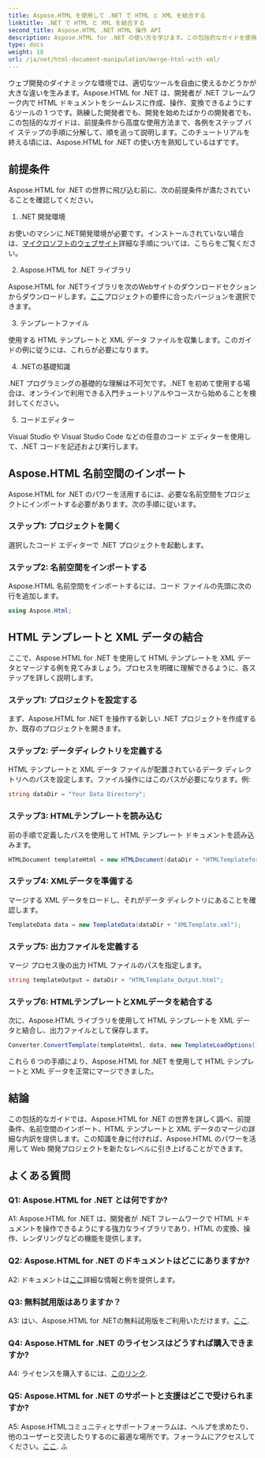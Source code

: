 ```yaml
---
title: Aspose.HTML を使用して .NET で HTML と XML を結合する
linktitle: .NET で HTML と XML を結合する
second_title: Aspose.HTML .NET HTML 操作 API
description: Aspose.HTML for .NET の使い方を学びます。この包括的なガイドを使用して、名前空間をインポートし、HTML と XML を結合し、Web 開発スキルを強化します。
type: docs
weight: 18
url: /ja/net/html-document-manipulation/merge-html-with-xml/
---
```


ウェブ開発のダイナミックな環境では、適切なツールを自由に使えるかどうかが大きな違いを生みます。Aspose.HTML for .NET は、開発者が .NET フレームワーク内で HTML ドキュメントをシームレスに作成、操作、変換できるようにするツールの 1 つです。熟練した開発者でも、開発を始めたばかりの開発者でも、この包括的なガイドは、前提条件から高度な使用方法まで、各例をステップ バイ ステップの手順に分解して、順を追って説明します。このチュートリアルを終える頃には、Aspose.HTML for .NET の使い方を熟知しているはずです。

## 前提条件

Aspose.HTML for .NET の世界に飛び込む前に、次の前提条件が満たされていることを確認してください。

1. .NET 開発環境

お使いのマシンに.NET開発環境が必要です。インストールされていない場合は、[マイクロソフトのウェブサイト](https://docs.microsoft.com/en-us/dotnet/core/install/)詳細な手順については、こちらをご覧ください。

2. Aspose.HTML for .NET ライブラリ

 Aspose.HTML for .NETライブラリを次のWebサイトのダウンロードセクションからダウンロードします。[ここ](https://releases.aspose.com/html/net/)プロジェクトの要件に合ったバージョンを選択できます。

3. テンプレートファイル

使用する HTML テンプレートと XML データ ファイルを収集します。このガイドの例に従うには、これらが必要になります。

4. .NETの基礎知識

.NET プログラミングの基礎的な理解は不可欠です。.NET を初めて使用する場合は、オンラインで利用できる入門チュートリアルやコースから始めることを検討してください。

5. コードエディター

Visual Studio や Visual Studio Code などの任意のコード エディターを使用して、.NET コードを記述および実行します。

## Aspose.HTML 名前空間のインポート

Aspose.HTML for .NET のパワーを活用するには、必要な名前空間をプロジェクトにインポートする必要があります。次の手順に従います。

### ステップ1: プロジェクトを開く

選択したコード エディターで .NET プロジェクトを起動します。

### ステップ2: 名前空間をインポートする

Aspose.HTML 名前空間をインポートするには、コード ファイルの先頭に次の行を追加します。

```csharp
using Aspose.Html;
```

## HTML テンプレートと XML データの結合

ここで、Aspose.HTML for .NET を使用して HTML テンプレートを XML データとマージする例を見てみましょう。プロセスを明確に理解できるように、各ステップを詳しく説明します。

### ステップ1: プロジェクトを設定する

まず、Aspose.HTML for .NET を操作する新しい .NET プロジェクトを作成するか、既存のプロジェクトを開きます。

### ステップ2: データディレクトリを定義する

HTML テンプレートと XML データ ファイルが配置されているデータ ディレクトリへのパスを設定します。ファイル操作にはこのパスが必要になります。例:

```csharp
string dataDir = "Your Data Directory";
```

### ステップ3: HTMLテンプレートを読み込む

前の手順で定義したパスを使用して HTML テンプレート ドキュメントを読み込みます。

```csharp
HTMLDocument templateHtml = new HTMLDocument(dataDir + "HTMLTemplateforXML.html");
```

### ステップ4: XMLデータを準備する

マージする XML データをロードし、それがデータ ディレクトリにあることを確認します。

```csharp
TemplateData data = new TemplateData(dataDir + "XMLTemplate.xml");
```

### ステップ5: 出力ファイルを定義する

マージ プロセス後の出力 HTML ファイルのパスを指定します。

```csharp
string templateOutput = dataDir + "HTMLTemplate_Output.html";
```

### ステップ6: HTMLテンプレートとXMLデータを結合する

次に、Aspose.HTML ライブラリを使用して HTML テンプレートを XML データと結合し、出力ファイルとして保存します。

```csharp
Converter.ConvertTemplate(templateHtml, data, new TemplateLoadOptions(), templateOutput);
```

これら 6 つの手順により、Aspose.HTML for .NET を使用して HTML テンプレートと XML データを正常にマージできました。

## 結論

この包括的なガイドでは、Aspose.HTML for .NET の世界を詳しく調べ、前提条件、名前空間のインポート、HTML テンプレートと XML データのマージの詳細な内訳を提供します。この知識を身に付ければ、Aspose.HTML のパワーを活用して Web 開発プロジェクトを新たなレベルに引き上げることができます。

## よくある質問

### Q1: Aspose.HTML for .NET とは何ですか?

A1: Aspose.HTML for .NET は、開発者が .NET フレームワークで HTML ドキュメントを操作できるようにする強力なライブラリであり、HTML の変換、操作、レンダリングなどの機能を提供します。

### Q2: Aspose.HTML for .NET のドキュメントはどこにありますか?

 A2: ドキュメントは[ここ](https://reference.aspose.com/html/net/)詳細な情報と例を提供します。

### Q3: 無料試用版はありますか？

 A3: はい、Aspose.HTML for .NETの無料試用版をご利用いただけます。[ここ](https://releases.aspose.com/).

### Q4: Aspose.HTML for .NET のライセンスはどうすれば購入できますか?

 A4: ライセンスを購入するには、[このリンク](https://purchase.aspose.com/buy).

### Q5: Aspose.HTML for .NET のサポートと支援はどこで受けられますか?

 A5: Aspose.HTMLコミュニティとサポートフォーラムは、ヘルプを求めたり、他のユーザーと交流したりするのに最適な場所です。フォーラムにアクセスしてください。[ここ](https://forum.aspose.com/).
ふ